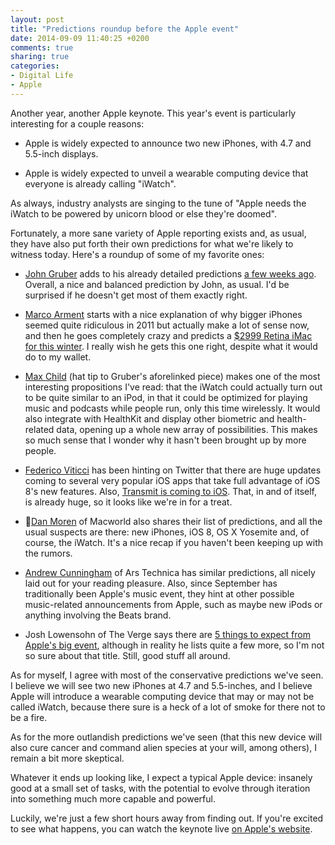 ```yaml
---
layout: post
title: "Predictions roundup before the Apple event"
date: 2014-09-09 11:40:25 +0200
comments: true
sharing: true
categories: 
- Digital Life
- Apple
---
```


Another year, another Apple keynote. This year's event is particularly interesting for a couple reasons:

* Apple is widely expected to announce two new iPhones, with 4.7 and 5.5-inch displays.

* Apple is widely expected to unveil a wearable computing device that everyone is already calling "iWatch".

As always, industry analysts are singing to the tune of "Apple needs the iWatch to be powered by unicorn blood or else they're doomed".

Fortunately, a more sane variety of Apple reporting exists and, as usual, they have also put forth their own predictions for what we're likely to witness today. Here's a roundup of some of my favorite ones:

* [John Gruber](http://daringfireball.net/2014/09/prelude) adds to his already detailed predictions [a few weeks ago](http://daringfireball.net/2014/08/larger_iphone_display_conjecture). Overall, a nice and balanced prediction by John, as usual. I'd be surprised if he doesn't get most of them exactly right.

* [Marco Arment](http://www.marco.org/2014/09/08/the-wrong-size) starts with a nice explanation of why bigger iPhones seemed quite ridiculous in 2011 but actually make a lot of sense now, and then he goes completely crazy and predicts a [$2999 Retina iMac for this winter](http://www.marco.org/2014/09/08/dell-unicorn-monitor). I really wish he gets this one right, despite what it would do to my wallet.

* [Max Child](http://www.volleythat.com/why-not-combinator-podcast/2014/9/8/iwatch-for-runners) (hat tip to Gruber's aforelinked piece) makes one of the most interesting propositions I've read: that the iWatch could actually turn out to be quite similar to an iPod, in that it could be optimized for playing music and podcasts while people run, only this time wirelessly. It would also integrate with HealthKit and display other biometric and health-related data, opening up a whole new array of possibilities. This makes so much sense that I wonder why it hasn't been brought up by more people.

* [Federico Viticci](https://twitter.com/viticci/status/509059352427520000) has been hinting on Twitter that there are huge updates coming to several very popular iOS apps that take full advantage of iOS 8's new features. Also, [Transmit is coming to iOS](http://www.macstories.net/news/preview-transmit-coming-to-ios-8-with-share-extension-touch-id-document-provider-and-more/). That, in and of itself, is already huge, so it looks like we're in for a treat.

* [Dan Moren](http://www.macworld.com/article/2600188/what-to-expect-from-apples-september-9-event.html) of Macworld also shares their list of predictions, and all the usual suspects are there: new iPhones, iOS 8, OS X Yosemite and, of course, the iWatch. It's a nice recap if you haven't been keeping up with the rumors.

* [Andrew Cunningham](http://arstechnica.com/apple/2014/09/what-to-expect-at-apples-big-september-9-event/) of Ars Technica has similar predictions, all nicely laid out for your reading pleasure. Also, since September has traditionally been Apple's music event, they hint at other possible music-related announcements from Apple, such as maybe new iPods or anything involving the Beats brand.

* Josh Lowensohn of The Verge says there are [5 things to expect from Apple's big event](http://www.theverge.com/2014/9/8/6112299/iphone-6-iwatch-apple-announcement-rumors-news), although in reality he lists quite a few more, so I'm not so sure about that title. Still, good stuff all around.

As for myself, I agree with most of the conservative predictions we've seen. I believe we will see two new iPhones at 4.7 and 5.5-inches, and I believe Apple will introduce a wearable computing device that may or may not be called iWatch, because there sure is a heck of a lot of smoke for there not to be a fire. 

As for the more outlandish predictions we've seen (that this new device will also cure cancer and command alien species at your will, among others), I remain a bit more skeptical.

Whatever it ends up looking like, I expect a typical Apple device: insanely good at a small set of tasks, with the potential to evolve through iteration into something much more capable and powerful.

Luckily, we're just a few short hours away from finding out. If you're excited to see what happens, you can watch the keynote live [on Apple's website](http://www.apple.com/live/).